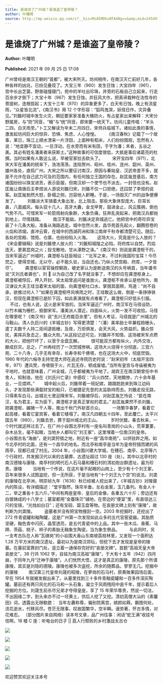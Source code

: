 ```yaml
---
title: 是谁烧了广州城？是谁盗了皇帝陵？
author: 叶曙明
source: http://mp.weixin.qq.com/s?__biz=MzA5MDkxNTA4Ng==&amp;mid=2454911518&amp;idx=1&amp;sn=2f15858fd3561a62033de2ea89eb3202&amp;chksm=87a2327fb0d5bb69ca7024a043b907951c75ef4d8cbfad754790e539a203c0cbffdf220599dc#rd
---
```


# 是谁烧了广州城？是谁盗了皇帝陵？

**Author:** 叶曙明

**Published:** 2021 年 09 月 25 日 17:08

广州曾经是南汉王朝的“首都”，被大宋所灭。坊间相传，在南汉灭亡前好几年，各种各样的凶兆，已纷见叠现了。大宝三年（960）发生日蚀；大宝四年（961），宫中长出芝菌，野兽碰撞寝门，苑中的羊吐出珍珠，井旁的石板自己立起来，行走百余步才倒下；大宝十年（967）发生日蚀，并狂风大作，把真谛栽种在法性寺的菩提树，连根拔起；大宝十三年（970）的异象更多了，白天有日蚀，晚上有流星雨，“众星皆北流”，《南汉书》用 12 个字形容：“狐鸣鬼哭，妖怪日作，灾异叠见。”刘鋹时城中发生火灾，朝廷要家家准备大桶防火，有占星家出来解释：大宋分野属房，与“防”同音，“桶”与“统”同音，即宋要一统天下。坊间儿童传唱：“羊头二四，白天雨至。”卜工又解读为辛未二月四日，宋师兵临城下。诸如此类的事情，激发起坊间巨大的惊异、恐惧、焦虑，人心惶惶。       《南汉春秋》记载了一个故事，某日，珠江上顺水漂来一片浮田，上面种有稻米，人们纷纷围观，忽然有人说：“地宜静不宜动，一旦浮动，在水旁而有米有田，于字为潘；禾者，五谷之美。其必有姓名潘美者来获斯土。”这种故事的可信度很低，大抵是事后诸葛亮的杜撰。当时如果有人敢这么说，早被官家拉去砍头了。        宋开宝四年（971），北宋大军在潘美的统率下，浩浩荡荡，连陷贺州、昭州、桂州、连州、韶州、英州、雄州各处，直捣广州。大宋之所以要征讨南汉，原因与秦始皇、汉武帝差不多，就是不允许在自己武力可及的范围内，有任何独立王国的存在。赵匡胤登基后，南方诸国纷纷以珠宝进贡，表示臣服，但南汉却一个使节也不派去，一封信也没有。赵匡胤让南唐后主李煜派人游说刘鋹归宋，刘鋹不仅一口拒绝，还囚禁了李煜的说客。赵匡胤勃然大怒，卧榻之侧，岂容他人鼾睡。于是，一场毁灭广州的战争便爆发了。        刘鋹派大军骑着大象出发，北上阻击。那些大象体型庞大，巨耳长鼻，八面威风，每头驭十几人，高牙大纛，金戈甲冑，鼓进金止，风云簇拥，倒也气势不凡。可惜宋军一轮箭雨射向象群，大象负痛，狂奔乱突起来，把南汉兵都抛到地上，尽情践踏。        南汉不能敌。刘鋹决定弃城逃亡。他把宫中的奇珍异宝装了十几条大船，准备从海路逃走。城中忽然火发，昌华苑首先起火，翻腾怒卷的火焰和浓烟，直冲云霄，在城中的西湖药洲和珠江南岸千秋寺都清楚可见。随后，各处的宫殿、馆苑、仓廪，也纷纷陷入火海。      这场大火，究竟是什么人放的？《宋会要辑稿》说是刘鋹使人放火的：“刘鋹知城隍之必陷，将府库以自焚。烈焰连天，更甚昆岗之火；投戈散地，甘从涿野之诛。”《南汉书》则说是龚澄枢干的，当宋军逼近广州城时，龚澄枢与廷臣相议：“‘北军之来，不过利我国珍宝耳！今尽焚之，使得空城，无以守，必不能久驻，当自还也。’乃纵火焚宫殿、府库，一夕皆尽”。        龚澄枢以宦官操控朝政，被史家认为是断送南汉的头号祸首，当年谶书说“灭刘氏者龚也”，刘  以为自己改了名字就没事了，不想却应在龚澄枢身上。龚澄枢被俘后，押入开封，宋太祖曾追问是谁放火。龚澄枢不肯承认是他所为，南汉谏议大夫王珪当着宋太祖的面，向龚澄枢吐口水，掌掴其面颊，骂道：“尚不自承，欲推过何人？”如果在龚澄枢呼风唤雨之时，王珪敢这么做，倒是一条铮铮铁汉，但现在龚澄枢已是阶下囚，如此表演就有点难看了。龚澄枢只好低头引服。        不过，也有人说，这火是宋军放的。当宋军逼近广州时，南汉军在马径设防，以竹木编为栅栏，抵御宋军。潘美派人潜近，四面纵火，火势一发不可收拾。马径在哪里呢？《南汉书》说“去兴王府裁百余里”。但有人考证，马径就是广州城北的马鞍山。清人仇巨川的《羊城古钞》写得更清楚：“（潘）美率励士卒兼程趋栅头，遣丁夫数千人持二炬间道抵栅，及夜，万炬俱发，会天大风，火势益炽。鋹众惊扰，美挥兵急击之，鋹众大败。”从这段记述可见，刘鋹并不知情，这场被宋军点燃的大火，把他吓坏了，以至于全盘瓦解。        很可能双方都有纵火，内外交攻，酿成巨灾。总之，广州再经历了一次焚城惨祸，这场大火烧得十分彻底，三宫六苑、二十八寺，几乎无有幸存，长寿寺和千佛塔，也在这场大火中，彻底焚毁。1960 年代的六榕寺主持觉澄大师在追述寺院历史时说：“赵宋初年（太祖开宝四年，971）遭兵燹，寺塔毁于火，片瓦无存，顿成废墟。”当所有皇宫与寺庙被夷为平地时，也就意味着，广州全城，几乎都被夷为平地了。胡宾王在南汉朝曾任中书舍人，知制诰，他在《刘氏兴亡录》中感叹：“兵火四焚，天地黯惨，六十余年基业，一旦煨烬。”        城中起火后，刘鋹带着一班妃嫔，踉踉跄跄来到珠江边码头，才发现那些满载财宝的船只，已被捷足先登的太监胁持而去。刘鋹走投无路，只得素车白马，出城北七里迎降宋军。刘鋹被俘后，对赵匡胤乞怜说：“臣在南汉，名为君主，实为臣下，龚澄枢才是真正掌权的君主。” 赵匡胤果然不杀刘鋹，把龚澄枢、媚猪一干人等，推出千秋门外斩首示众。        一场繁华春梦，看着它起高楼，看着它宴宾客，看着它楼塌了。南汉凡四朝五十四年，至此覆亡。太平兴国五年（980），刘鋹去世，葬于韶州城北的王山。         岁时伏腊，春去秋来，一个时代就这样过去了。在广州小谷围北亭村有一座名叫青岗的小山头，荒草萋萋，杂木丛生，毫不起眼，当地乡人都叫它“刘王冢”，这里埋着一位南汉的皇帝。        小谷围古名“海曲”，是刘䶮狩猎之地，附近有一座“昌华南苑”，以供驻跸之用。如今北亭村的北面，还有一个昌华的地名。而北亭和南亭是当年为皇帝狩猎而建的风雨亭，现都已成了村庄。2004 年，小谷围兴建大学城，在穗石、南亭、北亭等六个行政村，共发掘汉代以来的古墓葬、古遗址超过 130 座（处）。其中以北亭村的南汉德陵与康陵、南亭村的明代石人石马墓和穗石村的清初炮台群遗址，最为珍贵。康陵         当地有一个传说，在这片毫不起眼的山岗上，至少有十个刘王冢，百年来很多人试图盗挖，但一无所获，于是当地有“十个刘王九个空”的说法。刘䶮的康陵在北亭洲，明崇祯九年（1636）秋已经被人挖出来了，《羊城古钞》对陵寝内的陈设，有详细描述：“堂宇豁然，珠帘半垂，左右金案，玉几备列。有金人十二，举之重各十五六斤。”中间有两座皇帝、皇后的金像，各重五六十斤；旁边还有白银铸成的十八学士；墓室都用“金蚕珠贝”铺地，在旁边的“便室”里，有直径达三尺的宝镜，“光烛如白日”；还有宝砚、碧玉盘等物。在哀册文碑上刻有“康陵”，故判断为刘䶮陵。        盗墓者并没有把宝物搜刮一空。2003 年挖掘时，还挖出了 272 件青瓷罐和釉陶罐，这是广州第一次发现如此众多的五代官窑瓷器。其胎质坚硬，釉色青中闪灰，晶莹透亮，是五代青瓷中的上品。其中一些木瓜、香蕉、马蹄、茨菇、桃子、柿子的素胎无釉象生陶瓷，当为象生祭品。        与此同时，另一支考古队在人称“瓦碴岗”的小谷围大香山东南坡荔枝林里，又发现一个面积达 1.28 万平方米的南汉遗址，最初以为是南汉郊坛，但挖下去才发现是皇帝的陵墓。在墓前室靠封门处，竖立着一通保存完好的“哀册文碑”。首题“高祖天皇大帝哀册文”，38 行共 1062 字，自铭为南汉高祖“康陵”，于大有十五年（942）四月崩，于同年九月“迁神于康陵”。人们恍然大悟，这才是真正的康陵，原先那个所谓康陵，其实是刘隐的德陵。康陵也被多次盗挖，所余的随葬品，寥寥无几。挖掘中的康陵         南汉第三代皇帝刘晟的昭陵，在萝岗的石马村，原黄陂果园场后面，早在 1954 年就被发掘出来了。从墓里找到三十多件青釉瓷罐和一百多件深灰陶罐。墓前还有两只风化的石马和一头石象，凝立于风雨残阳中逾千年，提示着后人挖掘的方位。刘晟生前杀尽兄弟才夺得皇座，享了 15 年荣华尊贵，然说一切法，不出因缘二字，到头来亦不过一坯黄土，供后人挖了又挖。清初高僧大汕的《素馨田》词，透露出无限欷歔：  当年左纛称尊，徧别院离宫，嫔颜如蕣。霸图何处，流花逝水，代移风尽。苍茫无限事，叹故国繁华，空半瞬。谩劳著，怀古多情，对花难忍。 （部分图片来自网络）读本号文章，品广州往事：闲话“蛇王满”收挂号信啊，18 楼 C 座：听电台的日子 || 荔人行颓败的乡村激战太古仓

![](https://mmbiz.qpic.cn/mmbiz_jpg/PJWG74pLsMZ7utHDLMeiaKohvBIZOKYbbjsGocSibPDKMVo84UXB5P6fMMdH1icfOLqmBRsKtdksghiaRA1Pg7QrXg/640)

![](https://mmbiz.qpic.cn/mmbiz_jpg/PJWG74pLsMZ7utHDLMeiaKohvBIZOKYbbWeGZv4ncXhE7VMKQwUJ516uWaAuOGqicBoZoA0Lw9uj8ibicJPtha6vBQ/640)

![](https://mmbiz.qpic.cn/mmbiz_jpg/PJWG74pLsMZ7utHDLMeiaKohvBIZOKYbbfjyRUEx5YvPJALlbukzknxoXF6IbibmTblSpUAoPG4jBorib6Qx5oXWg/640)

![](https://mmbiz.qpic.cn/mmbiz_jpg/PJWG74pLsMZ7utHDLMeiaKohvBIZOKYbbbicscm7TZ2aHt0y1mlh3VLujec2xicDRx6opZQoBmbuzUNKpKOltywZQ/640)

![](https://mmbiz.qpic.cn/mmbiz_jpg/PJWG74pLsMZ7utHDLMeiaKohvBIZOKYbbuVxiaME0gu9YldyN02S8Pqnic1bYf0sgKViaFWQvjqnDiamUibsA78IROIQ/640)

欢迎赞赏欢迎关注本号
